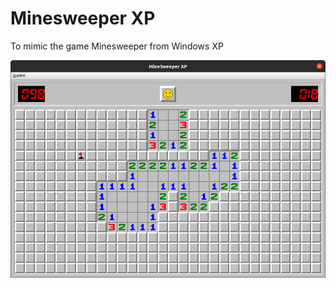 # Minesweeper XP
To mimic the game Minesweeper from Windows XP

![game_demo](./demoPic/minesweeper.png)
